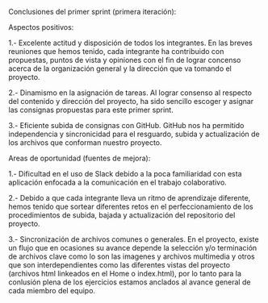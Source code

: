 Conclusiones del primer sprint (primera iteración):

Aspectos positivos:

1.- Excelente actitud y disposición de todos los integrantes.
    En las breves reuniones que hemos tenido, cada integrante ha contribuido con
    propuestas, puntos de vista y opiniones con el fin de lograr concenso acerca 
    de la organización general y la dirección que va tomando el proyecto.

2.- Dinamismo en la asignación de tareas.
    Al lograr consenso al respecto del contenido y dirección del proyecto, ha sido 
    sencillo escoger y asignar las consignas propuestas para este primer sprint. 

3.- Eficiente subida de consignas con GitHub.
    GitHub nos ha permitido independencia y sincronicidad para el resguardo, subida 
    y actualización de los archivos que conforman nuestro proyecto.


Areas de oportunidad (fuentes de mejora): 

1.- Dificultad en el uso de Slack debido a la poca familiaridad con esta aplicación 
    enfocada a la comunicación en el trabajo colaborativo.

2.- Debido a que cada integrante lleva un ritmo de aprendizaje diferente, hemos tenido
    que sortear diferentes retos en el perfeccionamiento de los procedimientos de subida, 
    bajada y actualización del repositorio del proyecto. 

3.- Sincronización de archivos comunes o generales.
    En el proyecto, existe un flujo que en ocasiones su avance depende la selección y/o
    terminación de archivos clave como lo son las imagenes y archivos multimedia y otros
    que son interdependientes como las diferentes vistas del proyecto (archivos html linkeados
    en el Home o index.html), por lo tanto para la conlusión plena de los ejercicios estamos
    anclados al avance general de cada miembro del equipo. 



